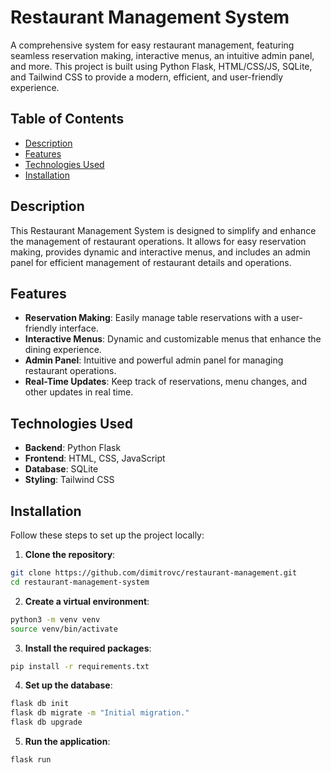 # Restaurant Management System

A comprehensive system for easy restaurant management, featuring seamless reservation making, interactive menus, an intuitive admin panel, and more. This project is built using Python Flask, HTML/CSS/JS, SQLite, and Tailwind CSS to provide a modern, efficient, and user-friendly experience.

## Table of Contents

- [Description](#description)
- [Features](#features)
- [Technologies Used](#technologies-used)
- [Installation](#installation)

## Description

This Restaurant Management System is designed to simplify and enhance the management of restaurant operations. It allows for easy reservation making, provides dynamic and interactive menus, and includes an admin panel for efficient management of restaurant details and operations.

## Features

- **Reservation Making**: Easily manage table reservations with a user-friendly interface.
- **Interactive Menus**: Dynamic and customizable menus that enhance the dining experience.
- **Admin Panel**: Intuitive and powerful admin panel for managing restaurant operations.
- **Real-Time Updates**: Keep track of reservations, menu changes, and other updates in real time.

## Technologies Used

- **Backend**: Python Flask
- **Frontend**: HTML, CSS, JavaScript
- **Database**: SQLite
- **Styling**: Tailwind CSS

## Installation

Follow these steps to set up the project locally:

1. **Clone the repository**:
  ```bash
  git clone https://github.com/dimitrovc/restaurant-management.git
  cd restaurant-management-system
  ```

2. **Create a virtual environment**:
  ```bash
  python3 -m venv venv
  source venv/bin/activate
  ```
3. **Install the required packages**:
  ```bash
  pip install -r requirements.txt
  ```

4. **Set up the database**:
  ```bash
  flask db init
  flask db migrate -m "Initial migration."
  flask db upgrade
  ```

5. **Run the application**:
  ```bash
  flask run
  ```
